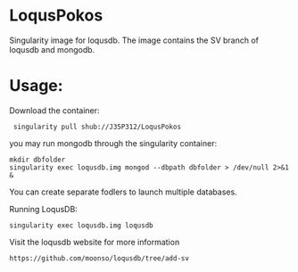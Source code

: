 # LoqusPokos
Singularity image for loqusdb. The image contains the SV branch of loqusdb and mongodb.

# Usage:
Download the container:

	 singularity pull shub://J35P312/LoqusPokos

you may run mongodb through the singularity container:

	mkdir dbfolder
	singularity exec loqusdb.img mongod --dbpath dbfolder > /dev/null 2>&1 & 

You can create separate fodlers to launch multiple databases.

Running LoqusDB:
	
	singularity exec loqusdb.img loqusdb

Visit  the loqusdb website for more  information

	https://github.com/moonso/loqusdb/tree/add-sv


